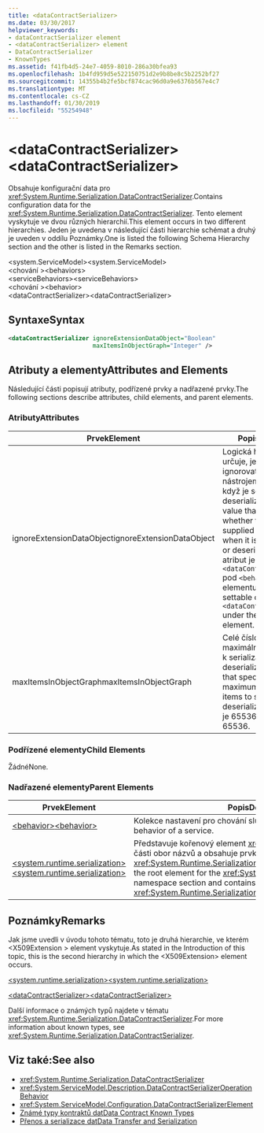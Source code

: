 ```yaml
---
title: <dataContractSerializer>
ms.date: 03/30/2017
helpviewer_keywords:
- dataContractSerializer element
- <dataContractSerializer> element
- DataContractSerializer
- KnownTypes
ms.assetid: f41fb4d5-24e7-4059-8010-286a30bfea93
ms.openlocfilehash: 1b4fd959d5e522150751d2e9b8be8c5b2252bf27
ms.sourcegitcommit: 14355b4b2fe5bcf874cac96d0a9e6376b567e4c7
ms.translationtype: MT
ms.contentlocale: cs-CZ
ms.lasthandoff: 01/30/2019
ms.locfileid: "55254948"
---
```

# <a name="datacontractserializer"></a><span data-ttu-id="43e52-101">\<dataContractSerializer></span><span class="sxs-lookup"><span data-stu-id="43e52-101">\<dataContractSerializer></span></span>
<span data-ttu-id="43e52-102">Obsahuje konfigurační data pro <xref:System.Runtime.Serialization.DataContractSerializer>.</span><span class="sxs-lookup"><span data-stu-id="43e52-102">Contains configuration data for the <xref:System.Runtime.Serialization.DataContractSerializer>.</span></span> <span data-ttu-id="43e52-103">Tento element vyskytuje ve dvou různých hierarchií.</span><span class="sxs-lookup"><span data-stu-id="43e52-103">This element occurs in two different hierarchies.</span></span> <span data-ttu-id="43e52-104">Jeden je uvedena v následující části hierarchie schémat a druhý je uveden v oddílu Poznámky.</span><span class="sxs-lookup"><span data-stu-id="43e52-104">One is listed the following Schema Hierarchy section and the other is listed in the Remarks section.</span></span>  
  
 <span data-ttu-id="43e52-105">\<system.ServiceModel></span><span class="sxs-lookup"><span data-stu-id="43e52-105">\<system.ServiceModel></span></span>  
<span data-ttu-id="43e52-106">\<chování ></span><span class="sxs-lookup"><span data-stu-id="43e52-106">\<behaviors></span></span>  
<span data-ttu-id="43e52-107">\<serviceBehaviors></span><span class="sxs-lookup"><span data-stu-id="43e52-107">\<serviceBehaviors></span></span>  
<span data-ttu-id="43e52-108">\<chování ></span><span class="sxs-lookup"><span data-stu-id="43e52-108">\<behavior></span></span>  
<span data-ttu-id="43e52-109">\<dataContractSerializer></span><span class="sxs-lookup"><span data-stu-id="43e52-109">\<dataContractSerializer></span></span>  
  
## <a name="syntax"></a><span data-ttu-id="43e52-110">Syntaxe</span><span class="sxs-lookup"><span data-stu-id="43e52-110">Syntax</span></span>  
  
```xml  
<dataContractSerializer ignoreExtensionDataObject="Boolean"
                        maxItemsInObjectGraph="Integer" />
```  
  
## <a name="attributes-and-elements"></a><span data-ttu-id="43e52-111">Atributy a elementy</span><span class="sxs-lookup"><span data-stu-id="43e52-111">Attributes and Elements</span></span>  
 <span data-ttu-id="43e52-112">Následující části popisují atributy, podřízené prvky a nadřazené prvky.</span><span class="sxs-lookup"><span data-stu-id="43e52-112">The following sections describe attributes, child elements, and parent elements.</span></span>  
  
### <a name="attributes"></a><span data-ttu-id="43e52-113">Atributy</span><span class="sxs-lookup"><span data-stu-id="43e52-113">Attributes</span></span>  
  
|<span data-ttu-id="43e52-114">Prvek</span><span class="sxs-lookup"><span data-stu-id="43e52-114">Element</span></span>|<span data-ttu-id="43e52-115">Popis</span><span class="sxs-lookup"><span data-stu-id="43e52-115">Description</span></span>|  
|-------------|-----------------|  
|<span data-ttu-id="43e52-116">ignoreExtensionDataObject</span><span class="sxs-lookup"><span data-stu-id="43e52-116">ignoreExtensionDataObject</span></span>|<span data-ttu-id="43e52-117">Logická hodnota, která určuje, jestli se má ignorovat data dodaná nástrojem koncový bod, když je serializován nebo deserializován.</span><span class="sxs-lookup"><span data-stu-id="43e52-117">A Boolean value that specifies whether to ignore data supplied by the endpoint when it is being serialized or deserialized.</span></span> <span data-ttu-id="43e52-118">Tento atribut je nastavit pouze v `<dataContractSerializer>` pod `<behavior>` elementu.</span><span class="sxs-lookup"><span data-stu-id="43e52-118">This attribute is settable only on the `<dataContractSerializer>` under the `<behavior>` element.</span></span>|  
|<span data-ttu-id="43e52-119">maxItemsInObjectGraph</span><span class="sxs-lookup"><span data-stu-id="43e52-119">maxItemsInObjectGraph</span></span>|<span data-ttu-id="43e52-120">Celé číslo, které určuje maximální počet položek k serializaci nebo deserializaci.</span><span class="sxs-lookup"><span data-stu-id="43e52-120">An integer that specifies the maximum number of items to serialize or deserialize.</span></span> <span data-ttu-id="43e52-121">Tento atribut je 65536.</span><span class="sxs-lookup"><span data-stu-id="43e52-121">This attribute is 65536.</span></span>|  
  
### <a name="child-elements"></a><span data-ttu-id="43e52-122">Podřízené elementy</span><span class="sxs-lookup"><span data-stu-id="43e52-122">Child Elements</span></span>  
 <span data-ttu-id="43e52-123">Žádné</span><span class="sxs-lookup"><span data-stu-id="43e52-123">None.</span></span>  
  
### <a name="parent-elements"></a><span data-ttu-id="43e52-124">Nadřazené elementy</span><span class="sxs-lookup"><span data-stu-id="43e52-124">Parent Elements</span></span>  
  
|<span data-ttu-id="43e52-125">Prvek</span><span class="sxs-lookup"><span data-stu-id="43e52-125">Element</span></span>|<span data-ttu-id="43e52-126">Popis</span><span class="sxs-lookup"><span data-stu-id="43e52-126">Description</span></span>|  
|-------------|-----------------|  
|[<span data-ttu-id="43e52-127">\<behavior></span><span class="sxs-lookup"><span data-stu-id="43e52-127">\<behavior></span></span>](../../../../../docs/framework/configure-apps/file-schema/wcf/behavior-of-servicebehaviors.md)|<span data-ttu-id="43e52-128">Kolekce nastavení pro chování služby.</span><span class="sxs-lookup"><span data-stu-id="43e52-128">A collection of settings for the behavior of a service.</span></span>|  
|[<span data-ttu-id="43e52-129">\<system.runtime.serialization></span><span class="sxs-lookup"><span data-stu-id="43e52-129">\<system.runtime.serialization></span></span>](../../../../../docs/framework/configure-apps/file-schema/wcf/system-runtime-serialization.md)|<span data-ttu-id="43e52-130">Představuje kořenový element <xref:System.Runtime.Serialization> části obor názvů a obsahuje prvky pro nastavení voleb <xref:System.Runtime.Serialization.DataContractSerializer>.</span><span class="sxs-lookup"><span data-stu-id="43e52-130">Represents the root element for the <xref:System.Runtime.Serialization> namespace section and contains elements for setting options of the <xref:System.Runtime.Serialization.DataContractSerializer>.</span></span>|  
  
## <a name="remarks"></a><span data-ttu-id="43e52-131">Poznámky</span><span class="sxs-lookup"><span data-stu-id="43e52-131">Remarks</span></span>  
 <span data-ttu-id="43e52-132">Jak jsme uvedli v úvodu tohoto tématu, toto je druhá hierarchie, ve kterém \<X509Extension > element vyskytuje.</span><span class="sxs-lookup"><span data-stu-id="43e52-132">As stated in the Introduction of this topic, this is the second hierarchy in which the \<X509Extension> element occurs.</span></span>  
  
 [<span data-ttu-id="43e52-133">\<system.runtime.serialization></span><span class="sxs-lookup"><span data-stu-id="43e52-133">\<system.runtime.serialization></span></span>](../../../../../docs/framework/configure-apps/file-schema/wcf/system-runtime-serialization.md)  
  
 [<span data-ttu-id="43e52-134">\<dataContractSerializer></span><span class="sxs-lookup"><span data-stu-id="43e52-134">\<dataContractSerializer></span></span>](../../../../../docs/framework/configure-apps/file-schema/wcf/datacontractserializer-element.md)  
  
 <span data-ttu-id="43e52-135">Další informace o známých typů najdete v tématu <xref:System.Runtime.Serialization.DataContractSerializer>.</span><span class="sxs-lookup"><span data-stu-id="43e52-135">For more information about known types, see <xref:System.Runtime.Serialization.DataContractSerializer>.</span></span>  
  
## <a name="see-also"></a><span data-ttu-id="43e52-136">Viz také:</span><span class="sxs-lookup"><span data-stu-id="43e52-136">See also</span></span>
- <xref:System.Runtime.Serialization.DataContractSerializer>
- <xref:System.ServiceModel.Description.DataContractSerializerOperationBehavior>
- <xref:System.ServiceModel.Configuration.DataContractSerializerElement>
- [<span data-ttu-id="43e52-137">Známé typy kontraktů dat</span><span class="sxs-lookup"><span data-stu-id="43e52-137">Data Contract Known Types</span></span>](../../../../../docs/framework/wcf/feature-details/data-contract-known-types.md)
- [<span data-ttu-id="43e52-138">Přenos a serializace dat</span><span class="sxs-lookup"><span data-stu-id="43e52-138">Data Transfer and Serialization</span></span>](../../../../../docs/framework/wcf/feature-details/data-transfer-and-serialization.md)
